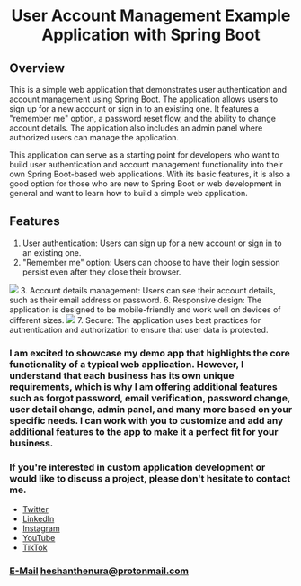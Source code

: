 # <h1 style="text-align: center">User Account Management Example Application with Spring Boot</h1>
## Overview

This is a simple web application that demonstrates user authentication and account management using Spring Boot. The application allows users to sign up for a new account or sign in to an existing one. It features a "remember me" option, a password reset flow, and the ability to change account details. The application also includes an admin panel where authorized users can manage the application.

This application can serve as a starting point for developers who want to build user authentication and account management functionality into their own Spring Boot-based web applications. With its basic features, it is also a good option for those who are new to Spring Boot or web development in general and want to learn how to build a simple web application.

## Features

1. User authentication: Users can sign up for a new account or sign in to an existing one.
2. "Remember me" option: Users can choose to have their login session persist even after they close their browser.
<img src="https://user-images.githubusercontent.com/75155192/238149556-12146849-8f84-412f-8cb9-6ebb0249d3a9.png">
3. Account details management: Users can see their account details, such as their email address or password.
6. Responsive design: The application is designed to be mobile-friendly and work well on devices of different sizes.
<img src="https://user-images.githubusercontent.com/75155192/238149688-45a59969-f970-4c69-b4a0-dd1a9209010e.png">
7. Secure: The application uses best practices for authentication and authorization to ensure that user data is protected.

###  I am excited to showcase my demo app that highlights the core functionality of a typical web application. However, I understand that each business has its own unique requirements, which is why I am offering additional features such as forgot password, email verification, password change, user detail change, admin panel, and many more based on your specific needs. I can work with you to customize and add any additional features to the app to make it a perfect fit for your business.
### If you're interested in custom application development or would like to discuss a project, please don't hesitate to contact me.
<ul>
    <li><a href="https://twitter.com/Heshantk">Twitter</a></li>
    <li><a href="https://www.linkedin.com/in/heshanthenura">LinkedIn</a></li>
    <li><a href="https://www.instagram.com/heshan_thenura/">Instagram</a></li>
    <li><a href="https://youtube.com/@heshanthenura">YouTube</a></li>
    <li><a href="https://www.tiktok.com/@heshanthenura">TikTok</a></li>
</ul>

### [E-Mail](mailto:heshanthenura@protonmail.com) heshanthenura@protonmail.com

    